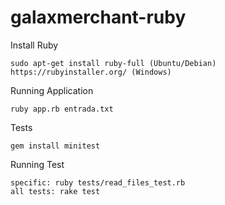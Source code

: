 # galaxmerchant-ruby

Install Ruby
```
sudo apt-get install ruby-full (Ubuntu/Debian)
https://rubyinstaller.org/ (Windows)
```

Running Application
```
ruby app.rb entrada.txt
```

Tests
```
gem install minitest
```

Running Test
```
specific: ruby tests/read_files_test.rb
all tests: rake test 
```